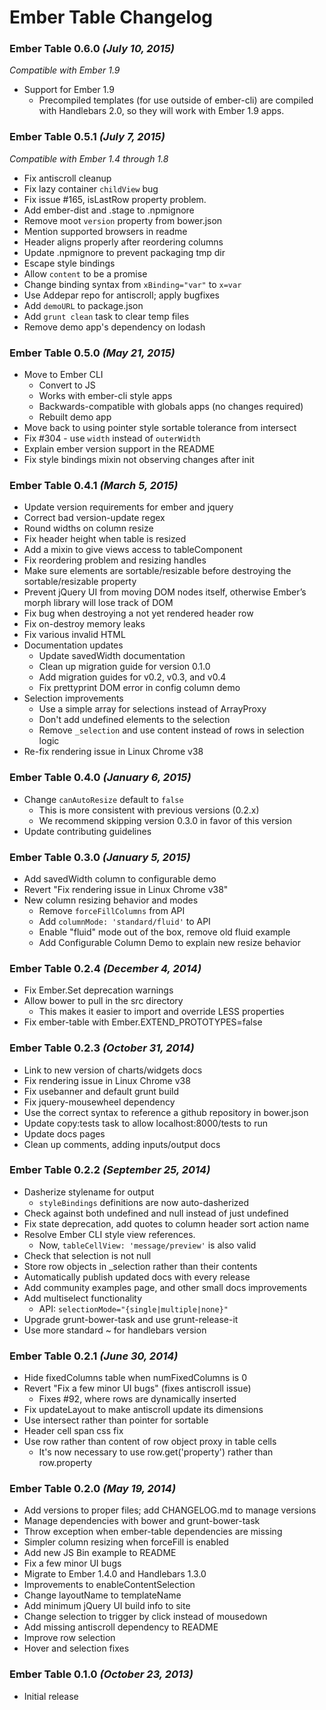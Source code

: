 # Ember Table Changelog

### Ember Table 0.6.0 _(July 10, 2015)_

_Compatible with Ember 1.9_

* Support for Ember 1.9
    * Precompiled templates (for use outside of ember-cli) are
      compiled with Handlebars 2.0, so they will work with
      Ember 1.9 apps.

### Ember Table 0.5.1 _(July 7, 2015)_

_Compatible with Ember 1.4 through 1.8_

* Fix antiscroll cleanup
* Fix lazy container `childView` bug
* Fix issue #165, isLastRow property problem.
* Add ember-dist and .stage to .npmignore
* Remove moot `version` property from bower.json
* Mention supported browsers in readme
* Header aligns properly after reordering columns
* Update .npmignore to prevent packaging tmp dir
* Escape style bindings
* Allow `content` to be a promise
* Change binding syntax from `xBinding="var"` to `x=var`
* Use Addepar repo for antiscroll; apply bugfixes
* Add `demoURL` to package.json
* Add `grunt clean` task to clear temp files
* Remove demo app's dependency on lodash

### Ember Table 0.5.0 _(May 21, 2015)_

* Move to Ember CLI
  * Convert to JS
  * Works with ember-cli style apps
  * Backwards-compatible with globals apps (no changes required)
  * Rebuilt demo app
* Move back to using pointer style sortable tolerance from intersect
* Fix #304 - use `width` instead of `outerWidth`
* Explain ember version support in the README
* Fix style bindings mixin not observing changes after init

### Ember Table 0.4.1 _(March 5, 2015)_

* Update version requirements for ember and jquery
* Correct bad version-update regex
* Round widths on column resize
* Fix header height when table is resized
* Add a mixin to give views access to tableComponent
* Fix reordering problem and resizing handles
* Make sure elements are sortable/resizable before destroying the
  sortable/resizable property
* Prevent jQuery UI from moving DOM nodes itself, otherwise Ember’s morph
  library will lose track of DOM
* Fix bug when destroying a not yet rendered header row
* Fix on-destroy memory leaks
* Fix various invalid HTML
* Documentation updates
  * Update savedWidth documentation
  * Clean up migration guide for version 0.1.0
  * Add migration guides for v0.2, v0.3, and v0.4
  * Fix prettyprint DOM error in config column demo
* Selection improvements
  * Use a simple array for selections instead of ArrayProxy
  * Don't add undefined elements to the selection
  * Remove `_selection` and use content instead of rows in selection logic
* Re-fix rendering issue in Linux Chrome v38

### Ember Table 0.4.0 _(January 6, 2015)_

* Change `canAutoResize` default to `false`
  * This is more consistent with previous versions (0.2.x)
  * We recommend skipping version 0.3.0 in favor of this version
* Update contributing guidelines

### Ember Table 0.3.0 _(January 5, 2015)_

* Add savedWidth column to configurable demo
* Revert "Fix rendering issue in Linux Chrome v38"
* New column resizing behavior and modes
  * Remove `forceFillColumns` from API
  * Add `columnMode: 'standard/fluid'` to API
  * Enable "fluid" mode out of the box, remove old fluid example
  * Add Configurable Column Demo to explain new resize behavior

### Ember Table 0.2.4 _(December 4, 2014)_

* Fix Ember.Set deprecation warnings
* Allow bower to pull in the src directory
  * This makes it easier to import and override LESS properties
* Fix ember-table with Ember.EXTEND_PROTOTYPES=false

### Ember Table 0.2.3 _(October 31, 2014)_

* Link to new version of charts/widgets docs
* Fix rendering issue in Linux Chrome v38
* Fix usebanner and default grunt build
* Fix jquery-mousewheel dependency
* Use the correct syntax to reference a github repository in bower.json
* Update copy:tests task to allow localhost:8000/tests to run
* Update docs pages
* Clean up comments, adding inputs/output docs

### Ember Table 0.2.2 _(September 25, 2014)_

* Dasherize stylename for output
  * `styleBindings` definitions are now auto-dasherized
* Check against both undefined and null instead of just undefined
* Fix state deprecation, add quotes to column header sort action name
* Resolve Ember CLI style view references.
  * Now, `tableCellView: 'message/preview'` is also valid
* Check that selection is not null
* Store row objects in _selection rather than their contents
* Automatically publish updated docs with every release
* Add community examples page, and other small docs improvements
* Add multiselect functionality
  * API: `selectionMode="{single|multiple|none}"`
* Upgrade grunt-bower-task and use grunt-release-it
* Use more standard ~ for handlebars version

### Ember Table 0.2.1 _(June 30, 2014)_

* Hide fixedColumns table when numFixedColumns is 0
* Revert "Fix a few minor UI bugs" (fixes antiscroll issue)
  * Fixes #92, where rows are dynamically inserted
* Fix updateLayout to make antiscroll update its dimensions
* Use intersect rather than pointer for sortable
* Header cell span css fix
* Use row rather than content of row object proxy in table cells
  * It's now necessary to use row.get('property') rather than row.property

### Ember Table 0.2.0 _(May 19, 2014)_

* Add versions to proper files; add CHANGELOG.md to manage versions
* Manage dependencies with bower and grunt-bower-task
* Throw exception when ember-table dependencies are missing
* Simpler column resizing when forceFill is enabled
* Add new JS Bin example to README
* Fix a few minor UI bugs
* Migrate to Ember 1.4.0 and Handlebars 1.3.0
* Improvements to enableContentSelection
* Change layoutName to templateName
* Add minimum jQuery UI build info to site
* Change selection to trigger by click instead of mousedown
* Add missing antiscroll dependency to README
* Improve row selection
* Hover and selection fixes

### Ember Table 0.1.0 _(October 23, 2013)_

* Initial release

